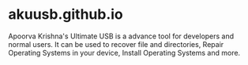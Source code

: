 # akuusb.github.io
Apoorva Krishna's Ultimate USB is a advance tool for developers and normal users. It can be used to recover file and directories, Repair Operating Systems in your device, Install Operating Systems and more.
